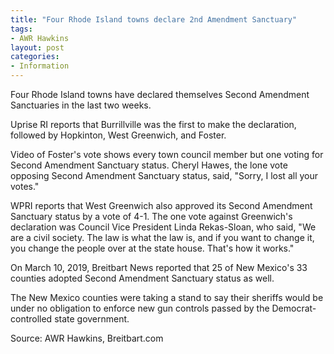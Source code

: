 ```yaml
---
title: "Four Rhode Island towns declare 2nd Amendment Sanctuary"
tags:
- AWR Hawkins
layout: post
categories:
- Information
---
```


Four Rhode Island towns have declared themselves Second Amendment Sanctuaries in the last two weeks.

Uprise RI reports that Burrillville was the first to make the declaration, followed by Hopkinton, West Greenwich, and Foster.

Video of Foster's vote shows every town council member but one voting for Second Amendment Sanctuary status. Cheryl Hawes, the lone vote opposing Second Amendment Sanctuary status, said, "Sorry, I lost all your votes."

WPRI reports that West Greenwich also approved its Second Amendment Sanctuary status by a vote of 4-1. The one vote against Greenwich's declaration was Council Vice President Linda Rekas-Sloan, who said, "We are a civil society. The law is what the law is, and if you want to change it, you change the people over at the state house. That's how it works."

On March 10, 2019, Breitbart News reported that 25 of New Mexico's 33 counties adopted Second Amendment Sanctuary status as well.

The New Mexico counties were taking a stand to say their sheriffs would be under no obligation to enforce new gun controls passed by the Democrat-controlled state government.

Source: AWR Hawkins, Breitbart.com

